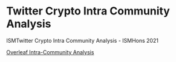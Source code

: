 # Twitter Crypto Intra Community Analysis
ISMTwitter Crypto Intra Community Analysis - ISMHons 2021

[Overleaf Intra-Community Analysis](https://www.overleaf.com/project/60be345cbd71c045f451e5d1)
